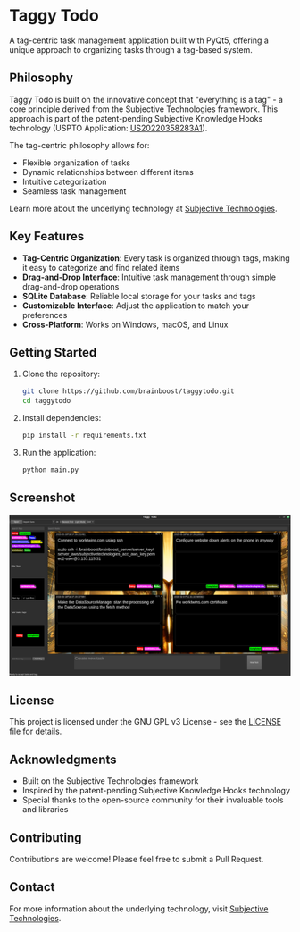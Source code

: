 # Taggy Todo

A tag-centric task management application built with PyQt5, offering a unique approach to organizing tasks through a tag-based system.

## Philosophy

Taggy Todo is built on the innovative concept that "everything is a tag" - a core principle derived from the Subjective Technologies framework. This approach is part of the patent-pending Subjective Knowledge Hooks technology (USPTO Application: [US20220358283A1](https://patents.google.com/patent/US20220358283A1/en)).

The tag-centric philosophy allows for:
- Flexible organization of tasks
- Dynamic relationships between different items
- Intuitive categorization
- Seamless task management

Learn more about the underlying technology at [Subjective Technologies](https://subjectivetechnologies.com).

## Key Features

- **Tag-Centric Organization**: Every task is organized through tags, making it easy to categorize and find related items
- **Drag-and-Drop Interface**: Intuitive task management through simple drag-and-drop operations
- **SQLite Database**: Reliable local storage for your tasks and tags
- **Customizable Interface**: Adjust the application to match your preferences
- **Cross-Platform**: Works on Windows, macOS, and Linux

## Getting Started

1. Clone the repository:
   ```bash
   git clone https://github.com/brainboost/taggytodo.git
   cd taggytodo
   ```

2. Install dependencies:
   ```bash
   pip install -r requirements.txt
   ```

3. Run the application:
   ```bash
   python main.py
   ```

## Screenshot

![Taggy Todo Screenshot](screenshots/taggy-todo-screenshot.png)

## License

This project is licensed under the GNU GPL v3 License - see the [LICENSE](LICENSE) file for details.

## Acknowledgments

- Built on the Subjective Technologies framework
- Inspired by the patent-pending Subjective Knowledge Hooks technology
- Special thanks to the open-source community for their invaluable tools and libraries

## Contributing

Contributions are welcome! Please feel free to submit a Pull Request.

## Contact

For more information about the underlying technology, visit [Subjective Technologies](https://subjectivetechnologies.com). 